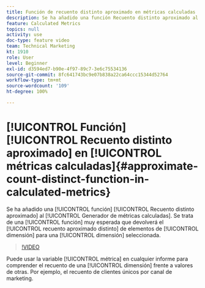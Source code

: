 ```yaml
---
title: Función de recuento distinto aproximado en métricas calculadas
description: Se ha añadido una función Recuento distinto aproximado al Generador de métricas calculadas. Se trata de una función muy esperada que devolverá el recuento aproximado distinto de elementos de dimensión para una dimensión seleccionada.
feature: Calculated Metrics
topics: null
activity: use
doc-type: feature video
team: Technical Marketing
kt: 1910
role: User
level: Beginner
exl-id: d3594ed7-b90e-4f97-89c7-3e6c75534136
source-git-commit: 8fc641743bc9e07b838a22ca64ccc15344d52764
workflow-type: tm+mt
source-wordcount: '109'
ht-degree: 100%

---
```


# [!UICONTROL Función] [!UICONTROL Recuento distinto aproximado] en [!UICONTROL métricas calculadas]{#approximate-count-distinct-function-in-calculated-metrics}

Se ha añadido una [!UICONTROL función] [!UICONTROL Recuento distinto aproximado] al [!UICONTROL Generador de métricas calculadas]. Se trata de una [!UICONTROL función] muy esperada que devolverá el [!UICONTROL recuento aproximado distinto] de elementos de [!UICONTROL dimensión] para una [!UICONTROL dimensión] seleccionada.

>[!VIDEO](https://video.tv.adobe.com/v/23722/?quality=12&learn=on)

Puede usar la variable [!UICONTROL métrica] en cualquier informe para comprender el recuento de una [!UICONTROL dimensión] frente a valores de otras. Por ejemplo, el recuento de clientes únicos por canal de marketing.
